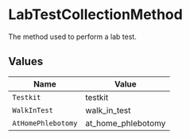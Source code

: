 # LabTestCollectionMethod

The method used to perform a lab test.


## Values

| Name               | Value              |
| ------------------ | ------------------ |
| `Testkit`          | testkit            |
| `WalkInTest`       | walk_in_test       |
| `AtHomePhlebotomy` | at_home_phlebotomy |